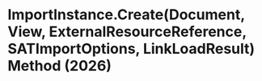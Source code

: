 # ImportInstance.Create(Document, View, ExternalResourceReference, SATImportOptions, LinkLoadResult) Method (2026)

﻿